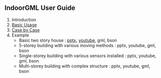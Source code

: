 <h2>IndoorGML User Guide</h2>

1. Introduction
2. [Basic Usage](https://github.com/STEMLab/InEditor/blob/master/Guide/UserGuide/InEditor_User_Guide_%232_basic_usage.pptx)
3. [Case by Case](https://github.com/STEMLab/InEditor/blob/master/Guide/UserGuide/InEditor_User_Guide_%233_case_by_case.pptx)
4. Example<br>
    * Basic two story house : [pptx](https://github.com/STEMLab/InEditor/blob/master/Guide/UserGuide/InEditor_User_Guide_%234_example_1.pptx), [youtube](https://youtu.be/eW2Tpq2Yk_c), gml, bson<br>
    * 5-storey building with various moving methods : pptx, youtube, gml, bson<br>
    * Single-storey building with various sensors installed : pptx, youtube, gml, bson<br>
    * Multi-storey building with complex structure : pptx, youtube, gml, bson<br>
